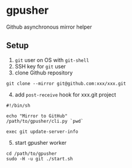 # gpusher

Github asynchronous mirror helper

## Setup

1. `git` user on OS with `git-shell`
2. SSH key for `git` user
3. clone Github repository

```shell
git clone --mirror git@github.com:xxx/xxx.git
```
4. add `post-receive` hook for xxx.git project

```shell
#!/bin/sh

echo "Mirror to GitHub"
/path/to/gpusher/cli.py `pwd`

exec git update-server-info
```
5. start gpusher worker

```shell
cd /path/to/gpusher
sudo -H -u git ./start.sh
```